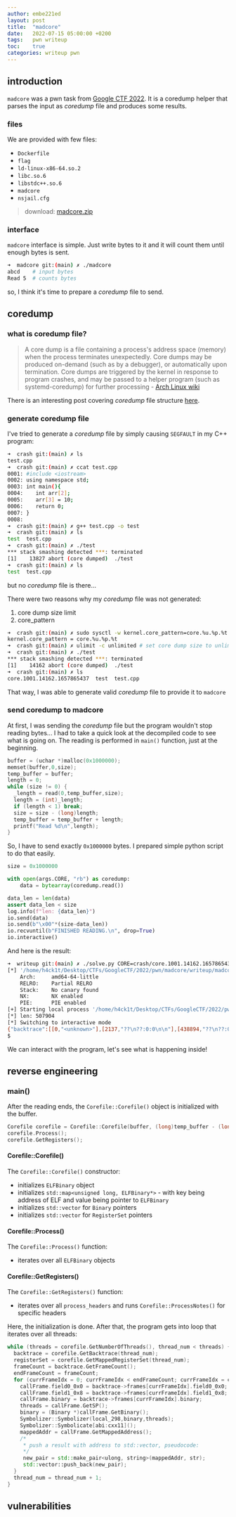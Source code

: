 ```yaml
---
author: embe221ed
layout: post
title:  "madcore"
date:   2022-07-15 05:00:00 +0200
tags:   pwn writeup
toc:    true
categories: writeup pwn
---
```


## introduction

`madcore` was a pwn task from [Google CTF 2022][googlectf]. It is a coredump helper
that parses the input as _coredump_ file and produces some results.
<!--more-->

### files

We are provided with few files:
+ `Dockerfile`
+ `flag`
+ `ld-linux-x86-64.so.2`
+ `libc.so.6`
+ `libstdc++.so.6`
+ `madcore`
+ `nsjail.cfg`

> download: [madcore.zip][madcore_zip]

### interface

`madcore` interface is simple. Just write bytes to it and it will count them until enough bytes is sent.

```bash
➜  madcore git:(main) ✗ ./madcore
abcd    # input bytes
Read 5  # counts bytes
```

so, I think it's time to prepare a _coredump_ file to send.

## coredump

### what is coredump file?

> A core dump is a file containing a process's address space (memory) when the process terminates unexpectedly. Core dumps may be produced on-demand (such as by a debugger), or automatically upon termination. Core dumps are triggered by the kernel in response to program crashes, and may be passed to a helper program (such as systemd-coredump) for further processing - [Arch Linux wiki](https://wiki.archlinux.org/title/Core_dump)

There is an interesting post covering _coredump_ file structure [here](https://www.gabriel.urdhr.fr/2015/05/29/core-file/).

### generate coredump file

I've tried to generate a _coredump_ file by simply causing `SEGFAULT` in my C++ program:

```bash
➜  crash git:(main) ✗ ls
test.cpp
➜  crash git:(main) ✗ ccat test.cpp       
0001: #include <iostream>
0002: using namespace std;
0003: int main(){
0004:    int arr[2];
0005:    arr[3] = 10;
0006:    return 0;
0007: }
0008: 
➜  crash git:(main) ✗ g++ test.cpp -o test
➜  crash git:(main) ✗ ls
test  test.cpp
➜  crash git:(main) ✗ ./test
*** stack smashing detected ***: terminated
[1]    13827 abort (core dumped)  ./test
➜  crash git:(main) ✗ ls
test  test.cpp
```

but no _coredump_ file is there...

There were two reasons why my _coredump_ file was not generated:
1. core dump size limit
2. core_pattern

```bash
➜  crash git:(main) ✗ sudo sysctl -w kernel.core_pattern=core.%u.%p.%t # to enable core generation
kernel.core_pattern = core.%u.%p.%t
➜  crash git:(main) ✗ ulimit -c unlimited # set core dump size to unlimited
➜  crash git:(main) ✗ ./test
*** stack smashing detected ***: terminated
[1]    14162 abort (core dumped)  ./test
➜  crash git:(main) ✗ ls    
core.1001.14162.1657865437  test  test.cpp
```

That way, I was able to generate valid _coredump_ file to provide it to `madcore`

### send coredump to madcore

At first, I was sending the _coredump_ file but the program wouldn't stop reading bytes...
I had to take a quick look at the decompiled code to see what is going on.
The reading is performed in `main()` function, just at the beginning.

```cpp
buffer = (uchar *)malloc(0x1000000);
memset(buffer,0,size);
temp_buffer = buffer;
length = 0;
while (size != 0) {
  _length = read(0,temp_buffer,size);
  length = (int)_length;
  if (length < 1) break;
  size = size - (long)length;
  temp_buffer = temp_buffer + length;
  printf("Read %d\n",length);
}
```

So, I have to send exactly `0x1000000` bytes. I prepared simple python script to do that easily.

```python
size = 0x1000000

with open(args.CORE, "rb") as coredump:
    data = bytearray(coredump.read())

data_len = len(data)
assert data_len < size
log.info(f"len: {data_len}")
io.send(data)
io.send(b"\x00"*(size-data_len))
io.recvuntil(b"FINISHED READING.\n", drop=True)
io.interactive()
```

And here is the result:

```bash
➜  writeup git:(main) ✗ ./solve.py CORE=crash/core.1001.14162.1657865437
[*] '/home/h4ck1t/Desktop/CTFs/GoogleCTF/2022/pwn/madcore/writeup/madcore'
    Arch:     amd64-64-little
    RELRO:    Partial RELRO
    Stack:    No canary found
    NX:       NX enabled
    PIE:      PIE enabled
[+] Starting local process '/home/h4ck1t/Desktop/CTFs/GoogleCTF/2022/pwn/madcore/writeup/madcore': pid 15815
[*] len: 507904
[*] Switching to interactive mode
{"backtrace":[[0,"<unknown>"],[2137,"??\n??:0:0\n\n"],[438894,"??\n??:0:0\n\n"],[438366,"??\n??:0:0\n\n"],[438540,"??\n??:0:0\n\n"],[438366,"??\n??:0:0\n\n"],[153840,"0x328\n"]],"modules":["/home/[REDACTED]/crash","/usr/lib/x86_64-linux-gnu/ld-2.31.so","/usr/lib/x86_64-linux-gnu/libc-2.31.so"]}[*] Got EOF while reading in interactive
$  
```

We can interact with the program, let's see what is happening inside!

## reverse engineering

### main()

After the reading ends, the `Corefile::Corefile()` object is initialized with the buffer.

```cpp
Corefile corefile = Corefile::Corefile(buffer, (long)temp_buffer - (long)buffer);
corefile.Process();
corefile.GetRegisters();
```

#### Corefile::Corefile()

The `Corefile::Corefile()` constructor:
+ initializes `ELFBinary` object
+ initializes `std::map<unsigned long, ELFBinary*>` - with key being address of ELF and value being pointer to `ELFBinary`
+ initializes `std::vector` for `Binary` pointers
+ initializes `std::vector` for `RegisterSet` pointers

#### Corefile::Process()

The `Corefile::Process()` function:
+ iterates over all `ELFBinary` objects

#### Corefile::GetRegisters()

The `Corefile::GetRegisters()` function:
+ iterates over all `process_headers` and runs `Corefile::ProcessNotes()` for specific headers

Here, the initialization is done. After that, the program gets into loop that iterates over all threads:

```cpp
while (threads = corefile.GetNumberOfThreads(), thread_num < threads) {
  backtrace = corefile.GetBacktrace(thread_num);
  registerSet = corefile.GetMappedRegisterSet(thread_num);
  frameCount = backtrace.GetFrameCount();
  endFrameCount = frameCount;
  for (currFrameIdx = 0; currFrameIdx < endFrameCount; currFrameIdx = currFrameIdx + 1) {
    callFrame.field0_0x0 = backtrace->frames[currFrameIdx].field0_0x0;
    callFrame.field1_0x8 = backtrace->frames[currFrameIdx].field1_0x8;
    callFrame.binary = backtrace->frames[currFrameIdx].binary;
    threads = callFrame.GetSP();
    binary = (Binary *)callFrame.GetBinary();
    Symbolizer::Symbolizer(local_298,binary,threads);
    Symbolizer::Symbolicate[abi:cxx11]();
    mappedAddr = callFrame.GetMappedAddress();
    /*
     * push a result with address to std::vector, pseudocode:
     */
     new_pair = std::make_pair<ulong, string>(mappedAddr, str);
     std::vector::push_back(new_pair);
  }
  thread_num = thread_num + 1;
}
```

## vulnerabilities

[googlectf]:    https://capturetheflag.withgoogle.com/challenges/pwn-madcore
[madcore_zip]:  https://embe221ed.dev/files/CTFs/GoogleCTF/2022/pwn/madcore/madcore.zip
